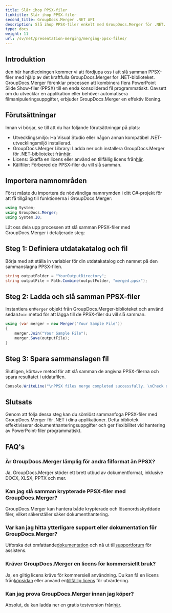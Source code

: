 ```yaml
---
title: Slår ihop PPSX-filer
linktitle: Slår ihop PPSX-filer
second_title: GroupDocs.Merger .NET API
description: Slå ihop PPSX-filer enkelt med GroupDocs.Merger för .NET. Följ vår steg-för-steg-guide för att automatisera filsammanfogningsuppgifter! Förbättra ditt arbetsflöde för dokumenthantering.
type: docs
weight: 11
url: /sv/net/presentation-merging/merging-ppsx-files/
---
```

## Introduktion
den här handledningen kommer vi att fördjupa oss i att slå samman PPSX-filer med hjälp av det kraftfulla GroupDocs.Merger for .NET-biblioteket. GroupDocs.Merger förenklar processen att kombinera flera PowerPoint Slide Show-filer (PPSX) till en enda konsoliderad fil programmatiskt. Oavsett om du utvecklar en applikation eller behöver automatisera filmanipuleringsuppgifter, erbjuder GroupDocs.Merger en effektiv lösning.
## Förutsättningar
Innan vi börjar, se till att du har följande förutsättningar på plats:
- Utvecklingsmiljö: Ha Visual Studio eller någon annan kompatibel .NET-utvecklingsmiljö installerad.
-  GroupDocs.Merger Library: Ladda ner och installera GroupDocs.Merger för .NET-biblioteket från[här](https://releases.groupdocs.com/merger/net/).
-  Licens: Skaffa en licens eller använd en tillfällig licens från[här](https://purchase.groupdocs.com/temporary-license/).
- Källfiler: Förbered de PPSX-filer du vill slå samman.

## Importera namnområden
Först måste du importera de nödvändiga namnrymden i ditt C#-projekt för att få tillgång till funktionerna i GroupDocs.Merger:
```csharp
using System; 
using GroupDocs.Merger;
using System.IO;
```

Låt oss dela upp processen att slå samman PPSX-filer med GroupDocs.Merger i detaljerade steg:
## Steg 1: Definiera utdatakatalog och fil
Börja med att ställa in variabler för din utdatakatalog och namnet på den sammanslagna PPSX-filen.
```csharp
string outputFolder = "YourOutputDirectory";
string outputFile = Path.Combine(outputFolder, "merged.ppsx");
```
## Steg 2: Ladda och slå samman PPSX-filer
 Instantiera en`Merger` objekt från GroupDocs.Merger-biblioteket och använd sedan`Join` metod för att lägga till de PPSX-filer du vill slå samman.
```csharp
using (var merger = new Merger("Your Sample File"))
{
    merger.Join("Your Sample File");
    merger.Save(outputFile);
}
```
## Steg 3: Spara sammanslagen fil
 Slutligen, kör`Save` metod för att slå samman de angivna PPSX-filerna och spara resultatet i utdatafilen.
```csharp
Console.WriteLine("\nPPSX files merge completed successfully. \nCheck output in {0}", outputFolder);
```

## Slutsats
Genom att följa dessa steg kan du sömlöst sammanfoga PPSX-filer med GroupDocs.Merger för .NET i dina applikationer. Detta bibliotek effektiviserar dokumenthanteringsuppgifter och ger flexibilitet vid hantering av PowerPoint-filer programmatiskt.

## FAQ's
### Är GroupDocs.Merger lämplig för andra filformat än PPSX?
Ja, GroupDocs.Merger stöder ett brett utbud av dokumentformat, inklusive DOCX, XLSX, PPTX och mer.
### Kan jag slå samman krypterade PPSX-filer med GroupDocs.Merger?
GroupDocs.Merger kan hantera både krypterade och lösenordsskyddade filer, vilket säkerställer säker dokumenthantering.
### Var kan jag hitta ytterligare support eller dokumentation för GroupDocs.Merger?
 Utforska det omfattande[dokumentation](https://reference.groupdocs.com/merger/net/) och nå ut till[supportforum](https://forum.groupdocs.com/c/merger/32) för assistens.
### Kräver GroupDocs.Merger en licens för kommersiellt bruk?
 Ja, en giltig licens krävs för kommersiell användning. Du kan få en licens från[köpsidan](https://purchase.groupdocs.com/buy) eller använd en[tillfällig licens](https://purchase.groupdocs.com/temporary-license/) för utvärdering.
### Kan jag prova GroupDocs.Merger innan jag köper?
 Absolut, du kan ladda ner en gratis testversion från[här](https://releases.groupdocs.com/).